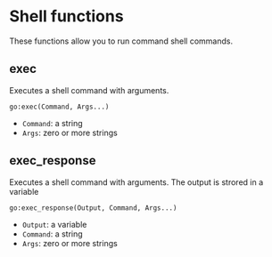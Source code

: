 # Shell functions

These functions allow you to run command shell commands.

## exec

Executes a shell command with arguments.

    go:exec(Command, Args...)
    
* `Command`: a string
* `Args`: zero or more strings

## exec_response

Executes a shell command with arguments. The output is strored in a variable

    go:exec_response(Output, Command, Args...)
    
* `Output`: a variable    
* `Command`: a string
* `Args`: zero or more strings
